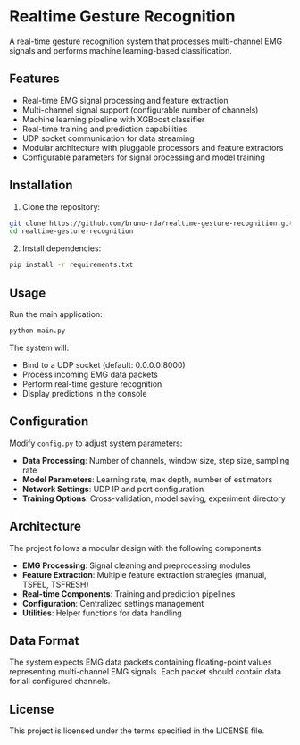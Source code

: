 # Realtime Gesture Recognition

A real-time gesture recognition system that processes multi-channel EMG signals and performs machine learning-based classification.

## Features

- Real-time EMG signal processing and feature extraction
- Multi-channel signal support (configurable number of channels)
- Machine learning pipeline with XGBoost classifier
- Real-time training and prediction capabilities
- UDP socket communication for data streaming
- Modular architecture with pluggable processors and feature extractors
- Configurable parameters for signal processing and model training

## Installation

1. Clone the repository:
```bash
git clone https://github.com/bruno-rda/realtime-gesture-recognition.git
cd realtime-gesture-recognition
```

2. Install dependencies:
```bash
pip install -r requirements.txt
```

## Usage

Run the main application:
```bash
python main.py
```

The system will:
- Bind to a UDP socket (default: 0.0.0.0:8000)
- Process incoming EMG data packets
- Perform real-time gesture recognition
- Display predictions in the console

## Configuration

Modify `config.py` to adjust system parameters:

- **Data Processing**: Number of channels, window size, step size, sampling rate
- **Model Parameters**: Learning rate, max depth, number of estimators
- **Network Settings**: UDP IP and port configuration
- **Training Options**: Cross-validation, model saving, experiment directory

## Architecture

The project follows a modular design with the following components:

- **EMG Processing**: Signal cleaning and preprocessing modules
- **Feature Extraction**: Multiple feature extraction strategies (manual, TSFEL, TSFRESH)
- **Real-time Components**: Training and prediction pipelines
- **Configuration**: Centralized settings management
- **Utilities**: Helper functions for data handling

## Data Format

The system expects EMG data packets containing floating-point values representing multi-channel EMG signals. Each packet should contain data for all configured channels.

## License

This project is licensed under the terms specified in the LICENSE file.
